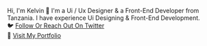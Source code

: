 Hi, I'm Kelvin 👋
I'm a Ui / Ux Designer & a Front-End  Developer from Tanzania. I have experience Ui Designing & Front-End Development.<br>
🐦 [Follow Or Reach Out On Twitter](https://twitter.com/Klvnconrad)<br>
🚀 [Visit My Portfolio](https://kelvinconrad.com/)
